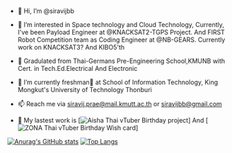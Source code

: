 - 👋 Hi, I’m @siravijbb
- 👀 I’m interested in Space technology and Cloud Technology, Currently, I've been Payload Engineer at @KNACKSAT2-TGPS Project. And FIRST Robot Competition team as Coding Engineer at @NB-GEARS. Currently work on KNACKSAT3? And KIBO5'th

- 🏫 Gradulated from Thai-Germans Pre-Engineering School,KMUNB with Cert. in Tech.Ed.Electrical And Electronic
- 🌱 I’m currently freshman🏸 at School of Information Technology, King Mongkut's University of Technology Thonburi
- 📫 Reach me via siravij.prae@mail.kmutt.ac.th or siravijbb@gmail.com
- 🏸 My lastest work is [![Aisha Thai vTuber Birthday project]((http://guppiens2024.com))] And [![ZONA Thai vTuber Birthday Wish card]((http://zonabirthday2024.polygang.fan))]

[![Anurag's GitHub stats](https://github-readme-stats.vercel.app/api?username=siravijbb&count_private=true&show_icons=true&theme=onedark)](https://github.com/anuraghazra/github-readme-stats)
[![Top Langs](https://github-readme-stats.vercel.app/api/top-langs/?username=siravijbb&langs_count=8&count_private=true&show_icons=true&theme=onedark)](https://github.com/anuraghazra/github-readme-stats)

